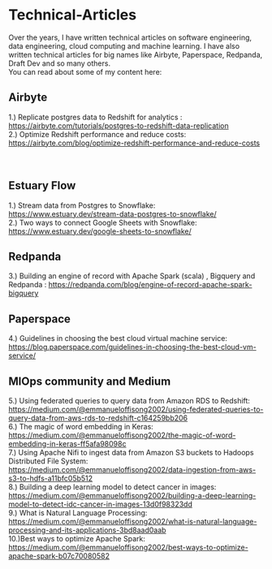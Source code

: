 # Technical-Articles
Over the years, I have written technical articles on software engineering, data engineering, cloud computing and machine learning. I have also written technical articles for big names like Airbyte, Paperspace, Redpanda, Draft Dev and so many others. <br>
You can read about some of my content here:
<br>
## Airbyte
1.) Replicate postgres data to Redshift for analytics : https://airbyte.com/tutorials/postgres-to-redshift-data-replication<br>
2.) Optimize Redshift performance and reduce costs: https://airbyte.com/blog/optimize-redshift-performance-and-reduce-costs<br><br>
<br>
## Estuary Flow
1.) Stream data from Postgres to Snowflake: https://www.estuary.dev/stream-data-postgres-to-snowflake/<br>
2.) Two ways to connect Google Sheets with Snowflake: https://www.estuary.dev/google-sheets-to-snowflake/<br>
## Redpanda
3.) Building an engine of record with Apache Spark (scala) , Bigquery and Redpanda : https://redpanda.com/blog/engine-of-record-apache-spark-bigquery<br>
## Paperspace
4.) Guidelines in choosing the best cloud virtual machine service: https://blog.paperspace.com/guidelines-in-choosing-the-best-cloud-vm-service/
## MlOps community and Medium
5.) Using federated queries to query data from Amazon RDS to Redshift: https://medium.com/@emmanueloffisong2002/using-federated-queries-to-query-data-from-aws-rds-to-redshift-c164259bb206<br>
6.) The magic of word embedding in Keras: https://medium.com/@emmanueloffisong2002/the-magic-of-word-embedding-in-keras-ff5afa98098c
<br>
7.) Using Apache Nifi to ingest data from Amazon S3 buckets to Hadoops Distributed File System: https://medium.com/@emmanueloffisong2002/data-ingestion-from-aws-s3-to-hdfs-a11bfc05b512<br>
8.) Building a deep learning model to detect cancer in images: https://medium.com/@emmanueloffisong2002/building-a-deep-learning-model-to-detect-idc-cancer-in-images-13d0f98323dd <br>
9.) What is Natural Language Processing: https://medium.com/@emmanueloffisong2002/what-is-natural-language-processing-and-its-applications-3bd8aad0aab<br>
10.)Best ways to optimize Apache Spark: https://medium.com/@emmanueloffisong2002/best-ways-to-optimize-apache-spark-b07c70080582
